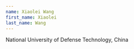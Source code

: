 ```yaml
---
name: Xiaolei Wang
first_name: Xiaolei
last_name: Wang
---
```


National University of Defense Technology, China
